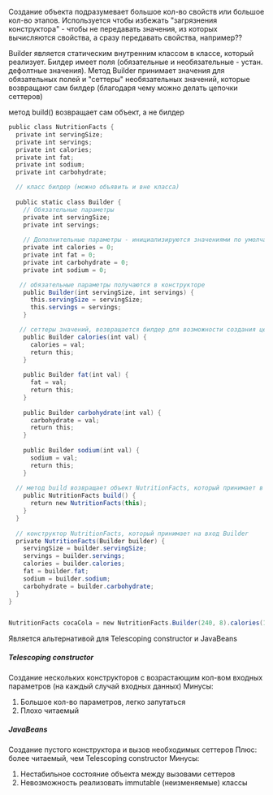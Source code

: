 Создание объекта подразумевает большое кол-во свойств или большое кол-во этапов. Используется чтобы избежать "загрязнения конструктора" - чтобы не передавать значения, из которых вычисляются свойства, а сразу передавать свойства, например??

Builder является статическим внутренним классом в классе, который реализует.
Билдер имеет поля (обязательные и необязательные - устан. дефолтные значения). Метод Builder принимает значения для обязательных полей и "сеттеры" необязательных значений, которые возвращают сам билдер (благодаря чему можно делать цепочки сеттеров)

метод build() возвращает сам объект, а не билдер

```c# 
public class NutritionFacts {  
  private int servingSize;  
  private int servings;  
  private int calories;  
  private int fat;  
  private int sodium;  
  private int carbohydrate;  

  // класс билдер (можно объявить и вне класса)
  
  public static class Builder {  
    // Обязательные параметры  
    private int servingSize;  
    private int servings;  
    
    // Дополнительные параметры - инициализируются значениями по умолчанию  
    private int calories = 0;  
    private int fat = 0;  
    private int carbohydrate = 0;  
    private int sodium = 0;  

   // обязательные параметры получаются в конструкторе
    public Builder(int servingSize, int servings) {  
      this.servingSize = servingSize;  
      this.servings = servings;  
    }  

   // сеттеры значений, возвращается билдер для возможности создания цепочек
    public Builder calories(int val) {  
      calories = val;  
      return this;  
    }  
  
    public Builder fat(int val) {  
      fat = val;  
      return this;  
    }  
  
    public Builder carbohydrate(int val) {  
      carbohydrate = val;  
      return this;  
    }  
  
    public Builder sodium(int val) {  
      sodium = val;  
      return this;  
    }  
  
  // метод build возвращает объект NutritionFacts, который принимает в конструктор объект билдера, а затем принимает все значения параметров
    public NutritionFacts build() {  
      return new NutritionFacts(this);  
    }  
  }  
  
  // конструктор NutritionFacts, который принимает на вход Builder
  private NutritionFacts(Builder builder) {  
    servingSize = builder.servingSize;  
    servings = builder.servings;  
    calories = builder.calories;  
    fat = builder.fat;  
    sodium = builder.sodium;  
    carbohydrate = builder.carbohydrate;  
  }  
}


NutritionFacts cocaCola = new NutritionFacts.Builder(240, 8).calories(100).sodium(35).carbohydrate(27).build();
```

Является альтернативой для Telescoping constructor и JavaBeans

##### Telescoping constructor
Создание нескольких конструкторов с возрастающим кол-вом входных параметров (на каждый случай входных данных)
Минусы:
1) Большое кол-во параметров, легко запутаться
2) Плохо читаемый

##### JavaBeans
Создание пустого конструктора и вызов необходимых сеттеров
Плюс: более читаемый, чем Telescoping constructor
Минусы:
1) Нестабильное состояние объекта между вызовами сеттеров
2) Невозможность реализовать immutable (неизменяемые) классы